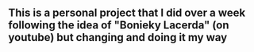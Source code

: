 <h2>This is a personal project that I did over a week following the idea of "Bonieky Lacerda" (on youtube) but changing and doing it my way<h2>
